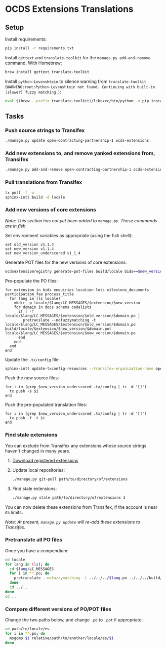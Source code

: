 # OCDS Extensions Translations

## Setup

Install requirements:

```bash
pip install -r requirements.txt
```

Install `gettext` and `translate-toolkit` for the `manage.py add-and-remove` command. With Homebrew:

```bash
brew install gettext translate-toolkit
```

Install `python-Levenshtein` to silence warning from `translate-toolkit` (`WARNING:root:Python-Levenshtein not found. Continuing with built-in (slower) fuzzy matching.`):

```bash
eval $(brew --prefix translate-toolkit)/libexec/bin/python -m pip install python-Levenshtein
```

## Tasks

### Push source strings to Transifex

```bash
./manage.py update open-contracting-partnership-1 ocds-extensions
```

### Add new extensions to, and remove yanked extensions from, Transifex

```bash
./manage.py add-and-remove open-contracting-partnership-1 ocds-extensions
```

### Pull translations from Transifex

```bash
tx pull -f -a
sphinx-intl build -d locale
```

### Add new versions of core extensions

*Note: This section has not yet been added to `manage.py`. These commands are in fish.*

Set environment variables as appropriate (using the fish shell):

```fish
set old_version v1.1.3
set new_version v1.1.4
set new_version_underscored v1_1_4
```

Generate POT files for the new versions of core extensions:

```bash
ocdsextensionregistry generate-pot-files build/locale bids==$new_version enquiries==$new_version location==$new_version lots==$new_version milestone_documents==$new_version participation_fee==$new_version process_title==$new_version
```

Pre-populate the PO files:

```fish
for extension in bids enquiries location lots milestone_documents participation_fee process_title
  for lang in (ls locale)
    mkdir -p locale/$lang/LC_MESSAGES/$extension/$new_version
    for domain in docs schema codelists
      if [ -f locale/$lang/LC_MESSAGES/$extension/$old_version/$domain.po ]
        pretranslate --nofuzzymatching -t locale/$lang/LC_MESSAGES/$extension/$old_version/$domain.po build/locale/$extension/$new_version/$domain.pot locale/$lang/LC_MESSAGES/$extension/$new_version/$domain.po
      end
    end
  end
end
```

Update the `.tx/config` file:

```bash
sphinx-intl update-txconfig-resources --transifex-organization-name open-contracting-partnership-1 --transifex-project-name ocds-extensions --pot-dir build/locale --locale-dir locale 
```

Push the new source files:

```fish
for i in (grep $new_version_underscored .tx/config | tr -d '[]')
  tx push -s $i
end
```

Push the pre-populated translation files:

```fish
for i in (grep $new_version_underscored .tx/config | tr -d '[]')
  tx push -f -t $i
end
```

### Find stale extensions

You can exclude from Transifex any extensions whose source strings haven't changed in many years.

1. [Download registered extensions](https://github.com/open-contracting/standard-maintenance-scripts#standard-development-tasks)

1. Update local repositories:

    ```bash
    ./manage.py git-pull path/to/directory/of/extensions
    ```

1. Find stale extensions:

    ```bash
    ./manage.py stale path/to/directory/of/extensions 3
    ```

You can now delete these extensions from Transifex, if the account is near its limits.

*Note: At present, `manage.py update` will re-add these extensions to Transifex.*

### Pretranslate all PO files

Once you have a compendium:

```bash
cd locale
for lang in (ls); do
  cd $lang/LC_MESSAGES
  for i in **.po; do
    pretranslate --nofuzzymatching -t ../../../$lang.po ../../../build/locale/{$i}t $i
  done
  cd ../..
done
cd ..
```

### Compare different versions of PO/POT files

Change the two paths below, and change `.po` to `.pot` if appropriate:

```bash
cd path/to/locale/es
for i in **.po; do
  msgcmp $i relative/path/to/another/locale/es/$i
done
```

